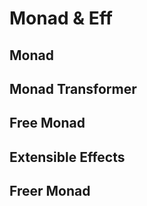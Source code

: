 # Monad & Eff

## Monad

## Monad Transformer

## Free Monad

## Extensible Effects

## Freer Monad

